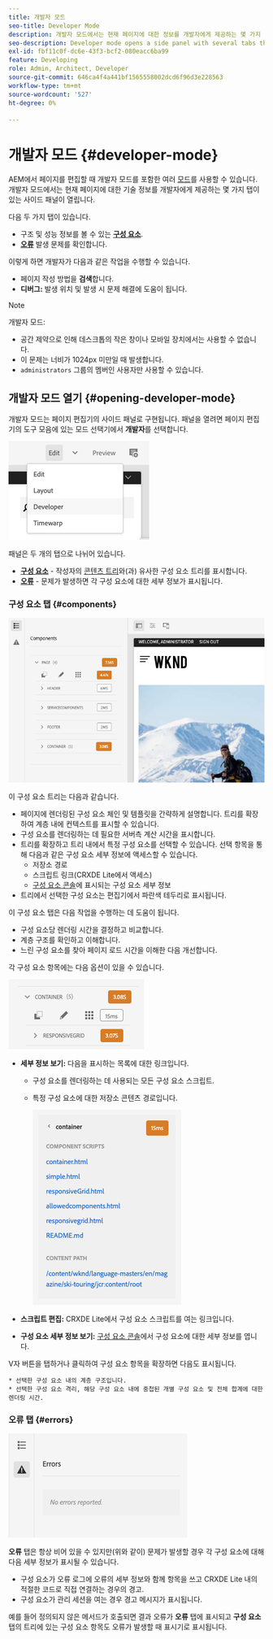 ```yaml
---
title: 개발자 모드
seo-title: Developer Mode
description: 개발자 모드에서는 현재 페이지에 대한 정보를 개발자에게 제공하는 몇 가지 탭이 있는 사이드 패널이 열립니다
seo-description: Developer mode opens a side panel with several tabs that provide a developer with information about the current page
exl-id: fbf11c0f-dc6e-43f3-bcf2-080eacc6ba99
feature: Developing
role: Admin, Architect, Developer
source-git-commit: 646ca4f4a441bf1565558002dcd6f96d3e228563
workflow-type: tm+mt
source-wordcount: '527'
ht-degree: 0%

---
```


# 개발자 모드 {#developer-mode}

AEM에서 페이지를 편집할 때 개발자 모드를 포함한 여러 [모드](/help/sites-cloud/authoring/sites-console/introduction.md#page-modes)를 사용할 수 있습니다. 개발자 모드에서는 현재 페이지에 대한 기술 정보를 개발자에게 제공하는 몇 가지 탭이 있는 사이드 패널이 열립니다.

다음 두 가지 탭이 있습니다.

* 구조 및 성능 정보를 볼 수 있는 **[구성 요소](#components)**.
* **[오류](#errors)** 발생 문제를 확인합니다.

이렇게 하면 개발자가 다음과 같은 작업을 수행할 수 있습니다.

* 페이지 작성 방법을 **검색**&#x200B;합니다.
* **디버그:** 발생 위치 및 발생 시 문제 해결에 도움이 됩니다.

>[!NOTE]
>
>개발자 모드:
>
>* 공간 제약으로 인해 데스크톱의 작은 창이나 모바일 장치에서는 사용할 수 없습니다.
>  * 이 문제는 너비가 1024px 미만일 때 발생합니다.
>* `administrators` 그룹의 멤버인 사용자만 사용할 수 있습니다.

## 개발자 모드 열기 {#opening-developer-mode}

개발자 모드는 페이지 편집기의 사이드 패널로 구현됩니다. 패널을 열려면 페이지 편집기의 도구 모음에 있는 모드 선택기에서 **개발자**&#x200B;를 선택합니다.

![개발자 모드 열기](assets/developer-mode.png)

패널은 두 개의 탭으로 나뉘어 있습니다.

* **[구성 요소](#components)** - 작성자의 [콘텐츠 트리](/help/sites-cloud/authoring/page-editor/editor-side-panel.md#content-tree)와(과) 유사한 구성 요소 트리를 표시합니다.
* **[오류](#errors)** - 문제가 발생하면 각 구성 요소에 대한 세부 정보가 표시됩니다.

### 구성 요소 탭 {#components}

![구성 요소 탭](assets/developer-mode-components-tab.png)

이 구성 요소 트리는 다음과 같습니다.

* 페이지에 렌더링된 구성 요소 체인 및 템플릿을 간략하게 설명합니다. 트리를 확장하여 계층 내에 컨텍스트를 표시할 수 있습니다.
* 구성 요소를 렌더링하는 데 필요한 서버측 계산 시간을 표시합니다.
* 트리를 확장하고 트리 내에서 특정 구성 요소를 선택할 수 있습니다. 선택 항목을 통해 다음과 같은 구성 요소 세부 정보에 액세스할 수 있습니다.
   * 저장소 경로
   * 스크립트 링크(CRXDE Lite에서 액세스)
   * [구성 요소 콘솔](/help/sites-cloud/authoring/components-console.md)에 표시되는 구성 요소 세부 정보
* 트리에서 선택한 구성 요소는 편집기에서 파란색 테두리로 표시됩니다.

이 구성 요소 탭은 다음 작업을 수행하는 데 도움이 됩니다.

* 구성 요소당 렌더링 시간을 결정하고 비교합니다.
* 계층 구조를 확인하고 이해합니다.
* 느린 구성 요소를 찾아 페이지 로드 시간을 이해한 다음 개선합니다.

각 구성 요소 항목에는 다음 옵션이 있을 수 있습니다.

![개발자 모드 구성 요소 예제](assets/developer-mode-component-example.png)

* **세부 정보 보기:** 다음을 표시하는 목록에 대한 링크입니다.
   * 구성 요소를 렌더링하는 데 사용되는 모든 구성 요소 스크립트.
   * 특정 구성 요소에 대한 저장소 콘텐츠 경로입니다.

     ![세부 정보 보기](assets/developer-mode-view-details.png)

* **스크립트 편집:** CRXDE Lite에서 구성 요소 스크립트를 여는 링크입니다.

* **구성 요소 세부 정보 보기:** [구성 요소 콘솔](/help/sites-cloud/authoring/components-console.md)에서 구성 요소에 대한 세부 정보를 엽니다.

V자 버튼을 탭하거나 클릭하여 구성 요소 항목을 확장하면 다음도 표시됩니다.

    * 선택한 구성 요소 내의 계층 구조입니다.
    * 선택한 구성 요소 격리, 해당 구성 요소 내에 중첩된 개별 구성 요소 및 전체 합계에 대한 렌더링 시간.

### 오류 탭 {#errors}

![오류 탭](assets/developer-mode-errors-tab.png)

**오류** 탭은 항상 비어 있을 수 있지만(위와 같이) 문제가 발생할 경우 각 구성 요소에 대해 다음 세부 정보가 표시될 수 있습니다.

* 구성 요소가 오류 로그에 오류의 세부 정보와 함께 항목을 쓰고 CRXDE Lite 내의 적절한 코드로 직접 연결하는 경우의 경고.
* 구성 요소가 관리 세션을 여는 경우 경고 메시지가 표시됩니다.

예를 들어 정의되지 않은 메서드가 호출되면 결과 오류가 **오류** 탭에 표시되고 **구성 요소** 탭의 트리에 있는 구성 요소 항목도 오류가 발생할 때 표시기로 표시됩니다.
